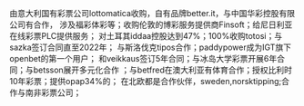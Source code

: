 由意大利国有彩票公司lottomatica收购，自有品牌better.it，与中国华彩控股有限公司有合作，
涉及福彩体彩等；收购伦敦的博彩服务提供商Finsoft；给尼日利亚在线彩票PLC提供服务；
对土耳其iddaa控股达到47%；100%收购totosi；与sazka签订合同直至2022年；
与斯洛伐克tipos合作；paddypower成为IGT旗下openbet的第一个用户；
和veikkaus签订5年合同；与冰岛大学彩票开展6年合同；与betsson展开多元化合作
；与betfred在澳大利亚有体育合作；授权比利时10年彩票；提供opap34%的；
在北欧都是合作伙伴，sweden,norsktipping;合作与南非彩票公司；